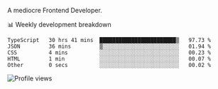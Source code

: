 A mediocre Frontend Developer.

📊 Weekly development breakdown
<!--START_SECTION:waka-->

```text
TypeScript   30 hrs 41 mins  ████████████████████████▒   97.73 %
JSON         36 mins         ▒░░░░░░░░░░░░░░░░░░░░░░░░   01.94 %
CSS          4 mins          ░░░░░░░░░░░░░░░░░░░░░░░░░   00.23 %
HTML         1 min           ░░░░░░░░░░░░░░░░░░░░░░░░░   00.07 %
Other        0 secs          ░░░░░░░░░░░░░░░░░░░░░░░░░   00.02 %
```

<!--END_SECTION:waka-->

<img src="https://gpvc.arturio.dev/iqbalfasri" alt="Profile views"/>
